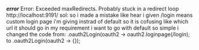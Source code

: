 ***error***
Error: Exceeded maxRedirects. Probably stuck in a redirect loop http://localhost:9191/
sol: so i made a mistake like hear i given /login means custom login page i'm giving instrad of default so it is cofusing like which url it should go in my requirement i want to go with default so simple i changed the code from:
.oauth2Login(oauth2 -> oauth2.loginpage(/login);
		to
.oauth2Login(oauth2 -> {});
